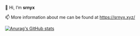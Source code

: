 👋 Hi, I’m **srnyx**

📫 More information about me can be found at https://srnyx.xyz/

[![Anurag's GitHub stats](https://github-readme-stats.vercel.app/api?username=srnyx)](https://github.com/anuraghazra/github-readme-stats)
